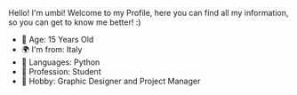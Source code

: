 Hello! I'm umbi!
Welcome to my Profile, here you can find all my information, so you can get to know me better! :)

- 🎂 Age: 15 Years Old
- 🌍 I'm from: Italy 
- 📄 Languages: Python
- 👀 Profession: Student
- 🧩 Hobby: Graphic Designer and Project Manager
